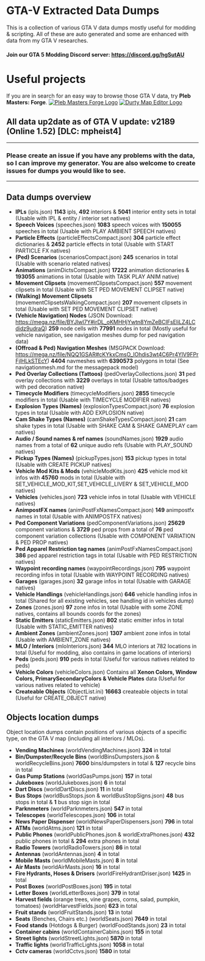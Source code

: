 # GTA-V Extracted Data Dumps
This is a collection of various GTA V data dumps mostly useful for modding &amp; scripting. All of these are auto generated and some are enhanced with data from my GTA V researches.
#### Join our GTA 5 Modding Discord server: https://discord.gg/hgSutAU
# Useful projects
If you are in search for an easy way to browse those GTA V data, try **Pleb Masters: Forge**.
[![Pleb Masters Forge Logo](https://i.imgur.com/hotlSPf.png)](https://forge.plebmasters.de)
[![Durty Map Editor Logo](https://i.imgur.com/WsRJv3u.png)](https://discord.gg/hgSutAU)

## All data up2date as of GTA V update: **v2189 (Online 1.52) [DLC: mpheist4]**
---
### Please create an issue if you have any problems with the data, so I can improve my generator. You are also welcome to create issues for dumps you would like to see.
---
## **Data dumps overview**
- **IPLs** (ipls.json) **1143** ipls, **492** interiors & **5041** interior entity sets in total (Usable with IPL & entity / interior set natives)
- **Speech Voices** (speeches.json) **1083** speech voices with **150055** speeches in total (Usable with PLAY AMBIENT SPEECH natives)
- **Particle Effects** (particleEffectsCompact.json) **304** particle effect dictionaries & **2452** particle effects in total (Usable with START PARTICLE FX natives)
- **(Ped) Scenarios** (scenariosCompact.json) **245** scenarios in total (Usable with scenario related natives)
- **Animations** (animDictsCompact.json) **17222** animation dictionaries & **193055** animations in total (Usable with TASK PLAY ANIM native)
- **Movement Clipsets** (movementClipsetsCompact.json) **557** movement clipsets in total (Usable with SET PED MOVEMENT CLIPSET native)
- **(Walking) Movement Clipsets** (movementClipsetsWalkingCompact.json) **207** movement clipsets in total (Usable with SET PED MOVEMENT CLIPSET native)
- **(Vehicle Navigation) Nodes** (JSON Download: https://mega.nz/file/BYJlwI7Y#irDL_oKMHHjYwtn8YmZeBCIFsEliLZ4LCdidz9udraQ) **259** node cells with **77991** nodes in total (Mostly useful for vehicle navigation, see navigation meshes dump for ped navigation data)
- **(Offroad & Ped) Navigation Meshes** (MSGPACK Download: https://mega.nz/file/NQQ1GSAR#cKYkxCmsO_IOhdis3wt4C6Pr4YlV9FPrFjlHLkSTEcY) **4404** navmeshes with **6390573** polygons in total (See navigationmesh.md for the messagepack model)
- **Ped Overlay Collections (Tattoos)** (pedOverlayCollections.json) **31** ped overlay collections with **3229** overlays in total (Usable tattos/badges with ped decoration native)
- **Timecycle Modifiers** (timecycleModifiers.json) **2855** timecycle modifiers in total (Usable with TIMECYCLE MODIFIER natives)
- **Explosion Types (Names)** (explosionTypesCompact.json) **76** explosion types in total (Usable with ADD EXPLOSION native)
- **Cam Shake Types (Names)** (camShakeTypesCompact.json) **21** cam shake types in total (Usable with SHAKE CAM & SHAKE GAMEPLAY cam natives)
- **Audio / Sound names & ref names** (soundNames.json) **1929** audio names from a total of **62** unique audio refs (Usable with PLAY_SOUND natives)
- **Pickup Types (Names)** (pickupTypes.json) **153** pickup types in total (Usable with CREATE PICKUP natives)
- **Vehicle Mod Kits & Mods** (vehicleModKits.json) **425** vehicle mod kit infos with **45760** mods in total (Usable with SET_VEHICLE_MOD_KIT,SET_VEHICLE_LIVERY & SET_VEHICLE_MOD natives)
- **Vehicles** (vehicles.json) **723** vehicle infos in total (Usable with VEHICLE natives)
- **AnimpostFX names** (animPostFxNamesCompact.json) **149** animpostfx names in total (Usable with ANIMPOSTFX natives)
- **Ped Component Variations** (pedComponentVariations.json) **25629** component variations & **3729** ped props from a total of **76** ped component variation collections (Usable with COMPONENT VARIATION & PED PROP natives)
- **Ped Apparel Restriction tag names** (animPostFxNamesCompact.json) **386** ped apparel restriction tags in total (Usable with PED RESTRICTION natives)
- **Waypoint recording names** (waypointRecordings.json) **795** waypoint recording infos in total (Usable with WAYPOINT RECORDING natives)
- **Garages** (garages.json) **32** garage infos in total (Usable with GARAGE natives)
- **Vehicle Handlings** (vehicleHandlings.json) **646** vehicle handling infos in total (Shared for all existing vehicles, see handling id in vehicles dump)
- **Zones** (zones.json) **97** zone infos in total (Usable with some ZONE natives, contains all bounds coords for the zones)
- **Static Emitters** (staticEmitters.json) **802** static emitter infos in total (Usable with STATIC_EMITTER natives)
- **Ambient Zones** (ambientZones.json) **1307** ambient zone infos in total (Usable with AMBIENT_ZONE natives)
- **MLO / Interiors** (mloInteriors.json) **344** MLO interiors at 782 locations in total (Useful for modding, also contains in game locations of interiors)
- **Peds** (peds.json) **910** peds in total (Useful for various natives related to peds)
- **Vehicle Colors** (vehicleColors.json) Contains all **Xenon Colors, Window Colors, PrimarySecondaryColors & Vehicle Plates** data (Useful for various natives related to vehicle)
- **Createable Objects** (ObjectList.ini) **16663** createable objects in total (Useful for CREATE_OBJECT native)

## **Objects location dumps**
Object location dumps contain positions of various objects of a specific type, on the GTA V map (including all interiors / MLOs).
- **Vending Machines** (worldVendingMachines.json) **324** in total
- **Bin/Dumpster/Recycle Bins** (worldBinsDumpsters.json & worldRecycleBins.json) **7600** bins/dumpsters in total & **127** recycle bins in total
- **Gas Pump Stations** (worldGasPumps.json) **157** in total
- **Jukeboxes** (worldJukeboxes.json) **6** in total
- **Dart Discs** (worldDartDiscs.json) **11** in total
- **Bus Stops** (worldBusStops.json & worldBusStopSigns.json) **48** bus stops in total & **1** bus stop sign in total
- **Parknmeters** (worldParknmeters.json) **547** in total
- **Telescopes** (worldTelescopes.json) **106** in total
- **News Paper Dispenser** (worldNewsPaperDispensers.json) **796** in total
- **ATMs** (worldAtms.json) **121** in total
- **Public Phones** (worldPublicPhones.json & worldExtraPhones.json) **432** public phones in total & **294** extra phones in total
- **Radio Towers** (worldRadioTowers.json) **86** in total
- **Antennas** (worldAntennas.json) **4** in total
- **Mobile Masts** (worldMobileMasts.json) **8** in total
- **Air Masts** (worldAirMasts.json) **16** in total
- **Fire Hydrants, Hoses & Drisers** (worldFireHydrantDriser.json) **1425** in total
- **Post Boxes** (worldPostBoxes.json) **195** in total
- **Letter Boxes** (worldLetterBoxes.json) **379** in total
- **Harvest fields** (orange trees, vine grapes, corns, salad, pumpkin, tomatoes) (worldHarvestFields.json) **623** in total
- **Fruit stands** (worldFruitStands.json) **13** in total
- **Seats** (Benches, Chairs etc.) (worldSeats.json) **7649** in total
- **Food stands** (Hotdogs & Burger) (worldFoodStands.json) **23** in total
- **Container cabins** (worldContainerCabins.json) **155** in total
- **Street lights** (worldStreetLights.json) **5870** in total
- **Traffic lights** (worldTrafficLights.json) **1058** in total
- **Cctv cameras** (worldCctvs.json) **1580** in total